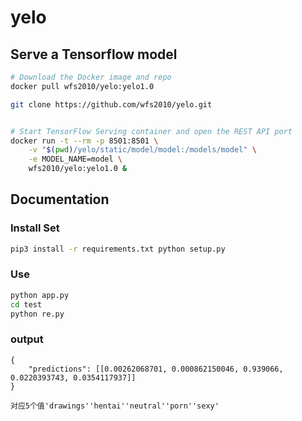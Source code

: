 # yelo

## Serve a Tensorflow model 
```bash
# Download the Docker image and repo
docker pull wfs2010/yelo:yelo1.0

git clone https://github.com/wfs2010/yelo.git


# Start TensorFlow Serving container and open the REST API port
docker run -t --rm -p 8501:8501 \
    -v "$(pwd)/yelo/static/model/model:/models/model" \
    -e MODEL_NAME=model \
    wfs2010/yelo:yelo1.0 &
```
## Documentation
### Install Set
```bash
pip3 install -r requirements.txt python setup.py
```


### Use
```bash
python app.py
cd test
python re.py
```

### output
```angular2
{
    "predictions": [[0.00262068701, 0.000862150046, 0.939066, 0.0220393743, 0.0354117937]]
}

对应5个值'drawings''hentai''neutral''porn''sexy'
```
